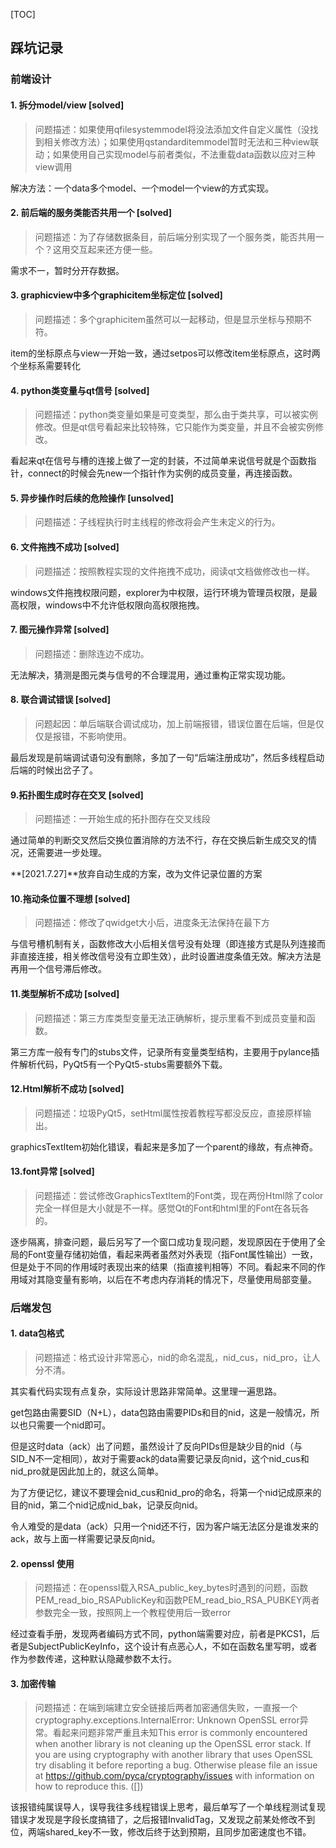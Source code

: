 

[TOC]

## 踩坑记录

### 前端设计

#### 1. 拆分model/view [solved]

> 问题描述：如果使用qfilesystemmodel将没法添加文件自定义属性（没找到相关修改方法）；如果使用qstandarditemmodel暂时无法和三种view联动；如果使用自己实现model与前者类似，不法重载data函数以应对三种view调用

解决方法：一个data多个model、一个model一个view的方式实现。

#### 2. 前后端的服务类能否共用一个 [solved]

> 问题描述：为了存储数据条目，前后端分别实现了一个服务类，能否共用一个？这用交互起来还方便一些。

需求不一，暂时分开存数据。

#### 3. graphicview中多个graphicitem坐标定位 [solved]

> 问题描述：多个graphicitem虽然可以一起移动，但是显示坐标与预期不符。

item的坐标原点与view一开始一致，通过setpos可以修改item坐标原点，这时两个坐标系需要转化

#### 4. python类变量与qt信号 [solved]

> 问题描述：python类变量如果是可变类型，那么由于类共享，可以被实例修改。但是qt信号看起来比较特殊，它只能作为类变量，并且不会被实例修改。

看起来qt在信号与槽的连接上做了一定的封装，不过简单来说信号就是个函数指针，connect的时候会先new一个指针作为实例的成员变量，再连接函数。

#### 5. 异步操作时后续的危险操作 [unsolved]

> 问题描述：子线程执行时主线程的修改将会产生未定义的行为。

#### 6. 文件拖拽不成功 [solved]

> 问题描述：按照教程实现的文件拖拽不成功，阅读qt文档做修改也一样。

windows文件拖拽权限问题，explorer为中权限，运行环境为管理员权限，是最高权限，windows中不允许低权限向高权限拖拽。

#### 7. 图元操作异常 [solved]

> 问题描述：删除连边不成功。

无法解决，猜测是图元类与信号的不合理混用，通过重构正常实现功能。

#### 8. 联合调试错误 [solved]

> 问题起因：单后端联合调试成功，加上前端报错，错误位置在后端，但是仅仅是报错，不影响使用。

最后发现是前端调试语句没有删除，多加了一句“后端注册成功”，然后多线程启动后端的时候出岔子了。

#### 9.拓扑图生成时存在交叉 [solved]

> 问题描述：一开始生成的拓扑图存在交叉线段

通过简单的判断交叉然后交换位置消除的方法不行，存在交换后新生成交叉的情况，还需要进一步处理。

**[2021.7.27]**放弃自动生成的方案，改为文件记录位置的方案

#### 10.拖动条位置不理想 [solved]

> 问题描述：修改了qwidget大小后，进度条无法保持在最下方

与信号槽机制有关，函数修改大小后相关信号没有处理（即连接方式是队列连接而非直接连接，相关修改信号没有立即生效），此时设置进度条值无效。解决方法是再用一个信号滞后修改。

#### 11.类型解析不成功 [solved]

> 问题描述：第三方库类型变量无法正确解析，提示里看不到成员变量和函数。

第三方库一般有专门的stubs文件，记录所有变量类型结构，主要用于pylance插件解析代码，PyQt5有一个PyQt5-stubs需要额外下载。

#### 12.Html解析不成功 [solved]

> 问题描述：垃圾PyQt5，setHtml属性按着教程写都没反应，直接原样输出。

graphicsTextItem初始化错误，看起来是多加了一个parent的缘故，有点神奇。

#### 13.font异常 [solved]

> 问题描述：尝试修改GraphicsTextItem的Font类，现在两份Html除了color完全一样但是大小就是不一样。感觉Qt的Font和html里的Font在各玩各的。

逐步隔离，排查问题，最后另写了一个窗口成功复现问题，发现原因在于使用了全局的Font变量存储初始值，看起来两者虽然对外表现（指Font属性输出）一致，但是处于不同的作用域时表现出来的结果（指直接判相等）不同。看起来不同的作用域对其隐变量有影响，以后在不考虑内存消耗的情况下，尽量使用局部变量。

### 后端发包

#### 1. data包格式

> 问题描述：格式设计非常恶心，nid的命名混乱，nid_cus，nid_pro，让人分不清。

其实看代码实现有点复杂，实际设计思路非常简单。这里理一遍思路。

get包路由需要SID（N+L），data包路由需要PIDs和目的nid，这是一般情况，所以也只需要一个nid即可。

但是这时data（ack）出了问题，虽然设计了反向PIDs但是缺少目的nid（与SID_N不一定相同），故对于需要ack的data需要记录反向nid，这个nid_cus和nid_pro就是因此加上的，就这么简单。

为了方便记忆，建议不要理会nid_cus和nid_pro的命名，将第一个nid记成原来的目的nid，第二个nid记成nid_bak，记录反向nid。

令人难受的是data（ack）只用一个nid还不行，因为客户端无法区分是谁发来的ack，故与上面一样需要记录反向nid。

#### 2. openssl 使用

> 问题描述：在openssl载入RSA_public_key_bytes时遇到的问题，函数PEM_read_bio_RSAPublicKey和函数PEM_read_bio_RSA_PUBKEY两者参数完全一致，按照网上一个教程使用后一致error

经过查看手册，发现两者编码方式不同，python端需要对应，前者是PKCS1，后者是SubjectPublicKeyInfo，这个设计有点恶心人，不如在函数名里写明，或者作为参数传递，这种默认隐藏参数不太行。

#### 3. 加密传输

> 问题描述：在端到端建立安全链接后两者加密通信失败，一直报一个cryptography.exceptions.InternalError: Unknown OpenSSL error异常。看起来问题非常严重且未知This error is commonly encountered when another library is not cleaning up the OpenSSL error stack. If you are using cryptography with another library that uses OpenSSL try disabling it before reporting a bug. Otherwise please file an issue at https://github.com/pyca/cryptography/issues with information on how to reproduce this. ([])

该报错纯属误导人，误导我往多线程错误上思考，最后单写了一个单线程测试复现错误才发现是字段长度搞错了，之后报错InvalidTag，又发现之前某处修改不到位，两端shared_key不一致，修改后终于达到预期，且同步加密速度也不错。
